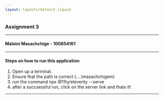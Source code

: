 ```yaml
---
layout: layouts/default.liquid
---
```


### Assignment 3
---
#### Malsini Masachchige - 100854161
---

#### Steps on how to run this application
1. Open up a terminal.
2. Ensure that the path is correct (....\masachchigem)
3. run the command npx @11ty/eleventy --serve
4. after a succsessful run, click on the server link and thats it!

---